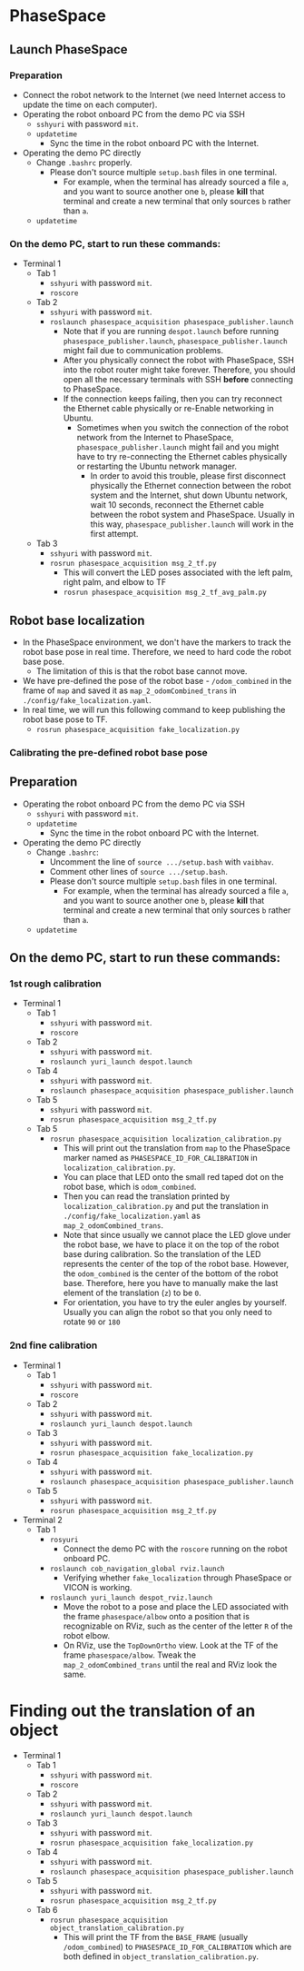 # PhaseSpace
## Launch PhaseSpace
### Preparation
* Connect the robot network to the Internet (we need Internet access to update the time on each computer).
* Operating the robot onboard PC from the demo PC via SSH
  * `sshyuri` with password `mit`.
  * `updatetime`
    * Sync the time in the robot onboard PC with the Internet.
* Operating the demo PC directly
  * Change `.bashrc` properly.
    * Please don't source multiple `setup.bash` files in one terminal.
      * For example, when the terminal has already sourced a file `a`, and you want to source another one `b`, please **kill** that terminal and create a new terminal that only sources `b` rather than `a`.
  * `updatetime`

### On the demo PC, start to run these commands:
* Terminal 1
  * Tab 1
    * `sshyuri` with password `mit`.
    * `roscore`
  * Tab 2
    * `sshyuri` with password `mit`.
    * `roslaunch phasespace_acquisition phasespace_publisher.launch`
      * Note that if you are running `despot.launch` before running `phasespace_publisher.launch`, `phasespace_publisher.launch` might fail due to communication problems.
      * After you physically connect the robot with PhaseSpace, SSH into the robot router might take forever. Therefore, you should open all the necessary terminals with SSH **before** connecting to PhaseSpace.
      * If the connection keeps failing, then you can try reconnect the Ethernet cable physically or re-Enable networking in Ubuntu.
        * Sometimes when you switch the connection of the robot network from the Internet to PhaseSpace, `phasespace_publisher.launch` might fail and you might have to try re-connecting the Ethernet cables physically or restarting the Ubuntu network manager.
          * In order to avoid this trouble, please first disconnect physically the Ethernet connection between the robot system and the Internet, shut down Ubuntu network, wait 10 seconds, reconnect the Ethernet cable between the robot system and PhaseSpace. Usually in this way, `phasespace_publisher.launch` will work in the first attempt.
  * Tab 3
    * `sshyuri` with password `mit`.
    * `rosrun phasespace_acquisition msg_2_tf.py`
      * This will convert the LED poses associated with the left palm, right palm, and elbow to TF
      * `rosrun phasespace_acquisition msg_2_tf_avg_palm.py`

## Robot base localization
* In the PhaseSpace environment, we don't have the markers to track the robot base pose in real time. Therefore, we need to hard code the robot base pose.
  * The limitation of this is that the robot base cannot move.
* We have pre-defined the pose of the robot base - `/odom_combined` in the frame of `map` and saved it as `map_2_odomCombined_trans` in `./config/fake_localization.yaml`.
* In real time, we will run this following command to keep publishing the robot base pose to TF.
  * `rosrun phasespace_acquisition fake_localization.py`

### Calibrating the pre-defined robot base pose
## Preparation
* Operating the robot onboard PC from the demo PC via SSH
  * `sshyuri` with password `mit`.
  * `updatetime`
    * Sync the time in the robot onboard PC with the Internet.
* Operating the demo PC directly
  * Change `.bashrc`:
    * Uncomment the line of `source .../setup.bash` with `vaibhav`.
    * Comment other lines of `source .../setup.bash`.
    * Please don't source multiple `setup.bash` files in one terminal.
      * For example, when the terminal has already sourced a file `a`, and you want to source another one `b`, please **kill** that terminal and create a new terminal that only sources `b` rather than `a`.
  * `updatetime`

## On the demo PC, start to run these commands:
### 1st rough calibration
* Terminal 1
  * Tab 1
    * `sshyuri` with password `mit`.
    * `roscore`
  * Tab 2
    * `sshyuri` with password `mit`.
    * `roslaunch yuri_launch despot.launch`
  * Tab 4
    * `sshyuri` with password `mit`.
    * `roslaunch phasespace_acquisition phasespace_publisher.launch`
  * Tab 5
    * `sshyuri` with password `mit`.
    * `rosrun phasespace_acquisition msg_2_tf.py`
  * Tab 5
    * `rosrun phasespace_acquisition localization_calibration.py`
      * This will print out the translation from `map` to the PhaseSpace marker named as `PHASESPACE_ID_FOR_CALIBRATION` in `localization_calibration.py`.
      * You can place that LED onto the small red taped dot on the robot base, which is `odom_combined`.
      * Then you can read the translation printed by `localization_calibration.py` and put the translation in `./config/fake_localization.yaml` as `map_2_odomCombined_trans`.
      * Note that since usually we cannot place the LED glove under the robot base, we have to place it on the top of the robot base during calibration. So the translation of the LED represents the center of the top of the robot base. However, the `odom_combined` is the center of the bottom of the robot base. Therefore, here you have to manually make the last element of the translation (`z`) to be `0`.
      * For orientation, you have to try the euler angles by yourself. Usually you can align the robot so that you only need to rotate `90` or `180`

### 2nd fine calibration
* Terminal 1
  * Tab 1
    * `sshyuri` with password `mit`.
    * `roscore`
  * Tab 2
    * `sshyuri` with password `mit`.
    * `roslaunch yuri_launch despot.launch`
  * Tab 3
    * `sshyuri` with password `mit`.
    * `rosrun phasespace_acquisition fake_localization.py`
  * Tab 4
    * `sshyuri` with password `mit`.
    * `roslaunch phasespace_acquisition phasespace_publisher.launch`
  * Tab 5
    * `sshyuri` with password `mit`.
    * `rosrun phasespace_acquisition msg_2_tf.py`
* Terminal 2
  * Tab 1
    * `rosyuri`
      * Connect the demo PC with the `roscore` running on the robot onboard PC.
    * `roslaunch cob_navigation_global rviz.launch`
      * Verifying whether `fake_localization` through PhaseSpace or VICON is working.
    * `roslaunch yuri_launch despot_rviz.launch`
      * Move the robot to a pose and place the LED associated with the frame `phasespace/albow` onto a position that is recognizable on RViz, such as the center of the letter `R` of the robot elbow.
      * On RViz, use the `TopDownOrtho` view. Look at the TF of the frame `phasespace/albow`. Tweak the `map_2_odomCombined_trans` until the real and RViz look the same.

# Finding out the translation of an object
* Terminal 1
  * Tab 1
    * `sshyuri` with password `mit`.
    * `roscore`
  * Tab 2
    * `sshyuri` with password `mit`.
    * `roslaunch yuri_launch despot.launch`
  * Tab 3
    * `sshyuri` with password `mit`.
    * `rosrun phasespace_acquisition fake_localization.py`
  * Tab 4
    * `sshyuri` with password `mit`.
    * `roslaunch phasespace_acquisition phasespace_publisher.launch`
  * Tab 5
    * `sshyuri` with password `mit`.
    * `rosrun phasespace_acquisition msg_2_tf.py`
  * Tab 6
    * `rosrun phasespace_acquisition object_translation_calibration.py`
      * This will print the TF from the `BASE_FRAME` (usually `/odom_combined`) to `PHASESPACE_ID_FOR_CALIBRATION` which are both defined in `object_translation_calibration.py`.